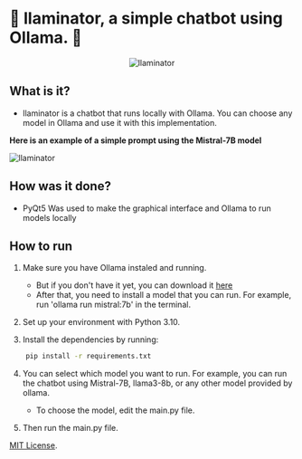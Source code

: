 # 🦙 llaminator, a simple chatbot using Ollama. 🦙

<p align="center">
  <img src="app/assets/img/llaminator.jpeg" alt="llaminator" />
</p>

## What is it? 

- llaminator is a chatbot that runs locally with Ollama. You can choose any model in Ollama and use it with this implementation.

**Here is an example of a simple prompt using the Mistral-7B model**

![llaminator](app/assets/img/example.png)


## How was it done?

- PyQt5 Was used to make the graphical interface and Ollama to run models locally

## How to run 

1. Make sure you have Ollama instaled and running.
    - But if you don't have it yet, you can download it [here](https://ollama.com)
    - After that, you need to install a model that you can run. For example, run 'ollama run mistral:7b' in the terminal.

2. Set up your environment with Python 3.10.

3. Install the dependencies by running:
```bash
    pip install -r requirements.txt
```

4. You can select which model you want to run. For example, you can run the chatbot using Mistral-7B, llama3-8b, or any other model provided by ollama.
    - To choose the model, edit the main.py file.

5. Then run the main.py file.



[MIT License](LICENSE).